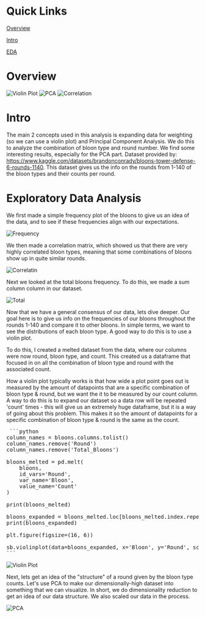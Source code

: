# Quick Links
[Overview](#overview)

[Intro](#Intro)

[EDA](#exploratory-data-analysis)

# Overview

![Violin Plot](Violplot.png)
![PCA](PCA.png)
![Correlation](BloonCorrelation.png)

# Intro

The main 2 concepts used in this analysis is expanding data for weighting (so we can use a violin plot) and Principal Component Analysis. We do this to analyze the combination of bloon type and round number. We find some interesting results, especially for the PCA part. Dataset provided by: https://www.kaggle.com/datasets/brandonconrady/bloons-tower-defense-6-rounds-1140. This dataset gives us the info on the rounds from 1-140 of the bloon types and their counts per round.

# Exploratory Data Analysis

We first made a simple frequency plot of the bloons to give us an idea of the data, and to see if these frequencies align with our expectations.

![Frequency](BloonFrequency.png)

We then made a correlation matrix, which showed us that there are very highly correlated bloon types, meaning that some combinations of bloons show up in quite similar rounds.

![Correlatin](BloonCorrelation.png)

Next we looked at the total bloons frequency. To do this, we made a sum column column in our dataset.

![Total](Totbloons.png)

Now that we have a general consensus of our data, lets dive deeper. Our goal here is to give us info on the frequencies of our bloons throughout the rounds 1-140 and compare it to other bloons. In simple terms, we want to see the distributions of each bloon type. A good way to do this is to use a violin plot.

To do this, I created a melted dataset from the data, where our columns were now round, bloon type, and count. This created us a dataframe that focused in on all the combination of bloon type and round with the associated count.

How a violin plot typically works is that how wide a plot point goes out is measured by the amount of datapoints that are a specific combination of bloon type & round, but we want the it to be measured by our count column. A way to do this is to expand our dataset so a data row will be repeated 'count' times - this will give us an extremely huge dataframe, but it is a way of going about this problem. This makes it so the amount of datapoints for a specific combination of bloon type & round is the same as the count.

<pre> ```python 
column_names = bloons.columns.tolist()
column_names.remove('Round')
column_names.remove('Total_Bloons')

bloons_melted = pd.melt(
    bloons,
    id_vars='Round',
    var_name='Bloon',
    value_name='Count'
)

print(bloons_melted)

bloons_expanded = bloons_melted.loc[bloons_melted.index.repeat(bloons_melted['Count'])].copy()
print(bloons_expanded)

plt.figure(figsize=(16, 6))

sb.violinplot(data=bloons_expanded, x='Bloon', y='Round', scale='width', inner='quartile')
``` </pre>

![Violin Plot](Violplot.png)

Next, lets get an idea of the "structure" of a round given by the bloon type counts. Let's use PCA to make our dimensionally-high dataset into something that we can visualize. In short, we do dimensionality reduction to get an idea of our data structure. We also scaled our data in the process.

![PCA](PCA.png)






